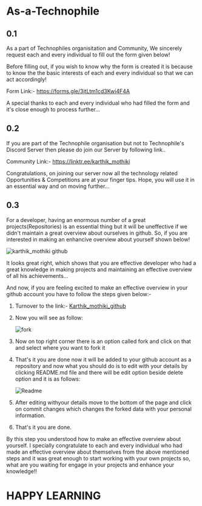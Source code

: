 # As-a-Technophile
## 0.1
As a part of Technophiles organisitation and Community, We sincerely request each and every individual to fill out the form given below!

Before filling out, if you wish to know why the form is created it is because to know the the basic interests of each and every individual so that we can act accordingly!

Form Link:- https://forms.gle/3jtLtm1cd3Kwi4F4A

A special thanks to each and every individual who had filled the form and it's close enough to process further...

## 0.2

If you are part of the Technophile organisation but not to Technophile's Discord Server then please do join our Server by following link..

Community Link:- https://linktr.ee/karthik_mothiki

Congratulations, on joining our server now all the technology related Opportunities & Competitions are at your finger tips. Hope, you will use it in an essential way and on moving further...

## 0.3

For a developer, having an enormous number of a great projects(Repositories) is an essential thing but it will be uneffective if we didn't maintain a great overview about ourselves in github. So, if you are interested in making an enhancive overview about yourself shown below!

![karthik_mothiki github](https://user-images.githubusercontent.com/78647748/114135699-41b3aa80-9927-11eb-81f4-b92cebf8fda6.png) 

It looks great right, which shows that you are effective developer who had a great knowledge in making projects and maintaining an effective overview of all his achievements...

And now, if you are feeling excited to make an effective overview in your github account you have to follow the steps given below:-

1) Turnover to the link:- [Karthik_mothiki_github](https://github.com/KarthikMothiki/KarthikMothiki.git)

2) Now you will see as follow:

   ![fork](https://user-images.githubusercontent.com/78647748/114173621-11830080-9955-11eb-9058-680bdf65383a.png)


3) Now on top right corner there is an option called fork and click on that and select where you want to fork it

4) That's it you are done now it will be added to your github account as a repository and now what you should do is to edit with your details by clicking README.md file and there will be edit option beside delete option and it is as follows:

   ![Readme](https://user-images.githubusercontent.com/78647748/114172982-08456400-9954-11eb-87ca-62212b98508f.png)

5)  After editing withyour details move to the bottom of the page and click on commit changes which changes the forked data with your personal information. 

6)  That's it you are done.

By this step you understood how to make an effective overview about yourself. I specially congratulate to each and every individual who had made an effective overview about themselves from the above mentioned steps and it was great enough to start working with your own projects so, what are you waiting for engage in your projects and enhance your knowledge!!

# HAPPY LEARNING  

